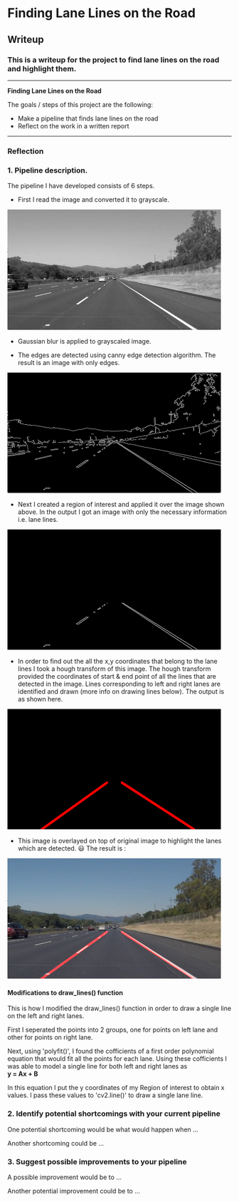# **Finding Lane Lines on the Road** 

## Writeup

### This is a writeup for the project to find lane lines on the road and highlight them.

---

**Finding Lane Lines on the Road**

The goals / steps of this project are the following:
* Make a pipeline that finds lane lines on the road
* Reflect on the work in a written report


[//]: # (Image References)

[gray]: ./md%20resources/solidWhiteRight_gray.jpg

---

### Reflection

### 1. Pipeline description.

The pipeline I have developed consists of 6 steps.

* First I read the image and converted it to grayscale.

![alt text][gray]

* Gaussian blur is applied to grayscaled image.

* The edges are detected using canny edge detection algorithm. The result is an image with only edges.

![canny](./md%20resources/solidWhiteRight_canny.jpg)

* Next I created a region of interest and applied it over the image shown above. In the output I got an image with only the necessary information i.e. lane lines.

![masked](./md%20resources/solidWhiteRight_masked.jpg)

* In order to find out the all the x,y coordinates that belong to the lane lines I took a hough transform of this image. The hough transform provided the coordinates of start & end point of all the lines that are detected in the image. 
Lines corresponding to left and right lanes are identified and drawn (more info on drawing lines below). 
The output is as shown here.

![hough](./md%20resources/solidWhiteRight_hough.jpg)

* This image is overlayed on top of original image to highlight the lanes which are detected. :smiley: The result is :

![final](./md%20resources/solidWhiteRight.jpg)


#### Modifications to draw_lines() function
This is how I modified the draw_lines() function in order to draw a single line on the left and right lanes.

First I seperated the points into 2 groups, one for points on left lane and other for points on right lane.

Next, using 'polyfit()', I found the cofficients of a first order polynomial equation that would fit all the points for each lane.
Using these cofficients I was able to model a single line for both left and right lanes as  
**y = Ax + B**

In this equation I put the y coordinates of my Region of interest to obtain x values. I pass these values to 'cv2.line()' to draw a single lane line.


### 2. Identify potential shortcomings with your current pipeline


One potential shortcoming would be what would happen when ... 

Another shortcoming could be ...


### 3. Suggest possible improvements to your pipeline

A possible improvement would be to ...

Another potential improvement could be to ...
